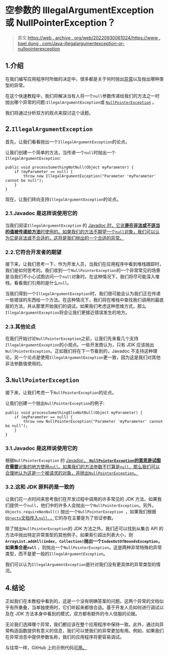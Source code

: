 # 空参数的 IllegalArgumentException 或 NullPointerException？

> 原文:[https://web . archive . org/web/20220930061024/https://www . bael dung . com/Java-illegalargumentexception-or-nullpointerexception](https://web.archive.org/web/20220930061024/https://www.baeldung.com/java-illegalargumentexception-or-nullpointerexception)

## 1.介绍

在我们编写应用程序时所做的决定中，很多都是关于何时抛出[异常](/web/20220906080534/https://www.baeldung.com/java-exceptions)以及抛出哪种类型的异常。

在这个快速教程中，我们将解决当有人将一个`null`参数传递给我们的方法之一时抛出哪个异常的问题:`IllegalArgumentException`或 [`NullPointerException`](/web/20220906080534/https://www.baeldung.com/java-14-nullpointerexception) 。

我们将通过分析双方的观点来探讨这个话题。

## 2.`IllegalArgumentException`

首先，让我们看看抛出一个`IllegalArgumentException`的论点。

让我们创建一个简单的方法，当传递一个`null`时抛出一个`IllegalArgumentException`:

```
public void processSomethingNotNull(Object myParameter) {
    if (myParameter == null) {
        throw new IllegalArgumentException("Parameter 'myParameter' cannot be null");
    }
}
```

现在，让我们转向支持`IllegalArgumentException`的论点。

### 2.1.Javadoc 是这样说使用它的

当我们阅读`IllegalArgumentException` 的 [Javadoc 时，它说**是在非法或不适当的值被传递给方法**时使用的。如果我们的方法不期望一个`null`对象，我们可以认为它是非法或不合适的，这将是我们抛出的一个合适的异常。](https://web.archive.org/web/20220906080534/https://docs.oracle.com/en/java/javase/14/docs/api/java.base/java/lang/IllegalArgumentException.html)

### 2.2.它符合开发者的期望

接下来，让我们思考一下，作为开发人员，当我们在应用程序中看到堆栈跟踪时，我们是如何思考的。我们收到一个`NullPointerException`的一个非常常见的场景是当我们不小心试图访问一个`null`对象时。在这种情况下，我们将尽可能深入堆栈，看看我们引用的是什么`null`。

当我们得到一个`IllegalArgumentException`时，我们很可能会认为我们正在传递一些错误的东西给一个方法。在这种情况下，我们将在堆栈中查找我们调用的最底层的方法，并从那里开始我们的调试。如果我们考虑这种思维方式，那么`IllegalArgumentException`将会让我们更接近错误发生的地方。

### 2.3.其他论点

在我们开始讨论`NullPointerException`之前，让我们先来看几个支持`IllegalArgumentException`的小观点。一些开发商认为，只有 JDK 应该抛出`NullPointerException`。正如我们将在下一节看到的，Javadoc 不支持这种理论。另一个论点是使用`IllegalArgumentException`更一致，因为这是我们对其他非法参数值使用的。

## 3.`NullPointerException`

接下来，让我们考虑一下`NullPointerException`的论点。

让我们创建一个抛出`NullPointerException`的例子:

```
public void processSomethingElseNotNull(Object myParameter) {
    if (myParameter == null) {
        throw new NullPointerException("Parameter 'myParameter' cannot be null");
    }
}
```

### 3.1.Javadoc 是这样说使用它的

根据`NullPointerException` 的 [Javadoc， **`NullPointerException`的意思是试图在需要**对象的地方使用`null`。如果我们的方法参数不打算是`null`，那么我们可以合理地认为这是一个被请求的对象，并抛出`NullPointerException`。](https://web.archive.org/web/20220906080534/https://docs.oracle.com/en/java/javase/14/docs/api/java.base/java/lang/NullPointerException.html)

### 3.2.这和 JDK 原料药是一致的

让我们花一点时间来思考我们在开发过程中调用的许多常见的 JDK 方法。如果我们提供一个`null`，他们中的许多人会抛出一个`NullPointerException`。另外，`Objects.requireNonNull()` 抛出一个`NullPointerException `，如果我们根据 [`Objects`文档传入`null.`，](https://web.archive.org/web/20220906080534/https://docs.oracle.com/en/java/javase/14/docs/api/java.base/java/util/Objects.html#requireNonNull(T))它的存在主要是为了验证参数。

除了抛出`NullPointerException`的 JDK 方法之外，我们还可以找到从集合 API 的方法中抛出特定异常类型的其他例子。如果索引超出列表大小，则 **`ArrayList.addAll(index, Collection)`抛出一个`IndexOutOfBoundsException`，如果集合是`null`** ，则抛出一个`NullPointerException`。这是两种非常特殊的异常类型，而不是更一般的`IllegalArgumentException`。

我们可以认为`IllegalArgumentException`是针对我们没有更具体的异常类型的情况。

## 4.结论

正如我们在本教程中看到的，这是一个没有明确答案的问题。这两个异常的文档似乎有所重叠，当单独使用时，它们听起来都很合适。基于开发人员如何进行调试以及在 JDK 方法本身中看到的模式，双方都有额外的令人信服的论据。

无论我们选择哪个异常，我们都应该在整个应用程序中保持一致。此外，通过向异常构造函数提供有意义的信息，我们可以使我们的异常更加有用。例如，如果我们在异常消息中提供参数名称，我们的应用程序将更容易调试。

与往常一样，GitHub 上的示例代码[可用。](https://web.archive.org/web/20220906080534/https://github.com/eugenp/tutorials/tree/master/core-java-modules/core-java-exceptions-3)